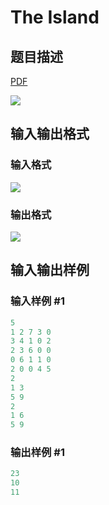 # The Island

## 题目描述

[problemUrl]: https://uva.onlinejudge.org/index.php?option=com_onlinejudge&Itemid=8&category=862&page=show_problem&problem=4802

[PDF](https://uva.onlinejudge.org/external/129/p12923.pdf)

![](https://cdn.luogu.com.cn/upload/vjudge_pic/UVA12923/a0bc9ac1ee6ab2a3fa50a522edeecc2a162806d8.png)

## 输入输出格式

### 输入格式

![](https://cdn.luogu.com.cn/upload/vjudge_pic/UVA12923/9c38a30a2ab73105dfdc497b6b256e6ecefb9342.png)

### 输出格式

![](https://cdn.luogu.com.cn/upload/vjudge_pic/UVA12923/f75fef6d4ca582b31a9d7b4e445a5ceabba98fd5.png)

## 输入输出样例

### 输入样例 #1

```cpp
5
1 2 7 3 0
3 4 1 0 2
2 3 6 0 0
0 6 1 1 0
2 0 0 4 5
2
1 3
5 9
2
1 6
5 9
```


### 输出样例 #1

```cpp
23
10
11
```


